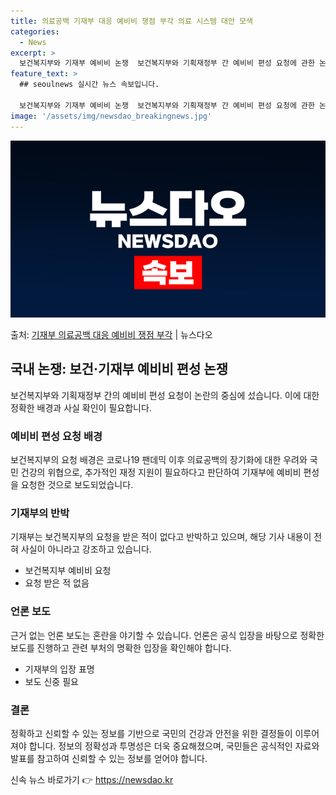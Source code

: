```yaml
---
title: 의료공백 기재부 대응 예비비 쟁점 부각 의료 시스템 대안 모색
categories:
  - News
excerpt: >
  보건복지부와 기재부 예비비 논쟁  보건복지부와 기획재정부 간 예비비 편성 요청에 관한 논쟁이 일고 있습니다.…
feature_text: >
  ## seoulnews 실시간 뉴스 속보입니다.

  보건복지부와 기재부 예비비 논쟁  보건복지부와 기획재정부 간 예비비 편성 요청에 관한 논쟁이 일고 있습니다.…
image: '/assets/img/newsdao_breakingnews.jpg'
---
```


![뉴스다오 속보](/assets/img/newsdao_breakingnews.jpg)

<p>출처: <a href="https://newsdao.kr/4529" rel="dofollow">기재부 의료공백 대응 예비비 쟁점 부각</a> | 뉴스다오</p>

<h2 data-ke-size="size26">국내 논쟁: 보건·기재부 예비비 편성 논쟁</h2>
<p data-ke-size="size16">보건복지부와 기획재정부 간의 예비비 편성 요청이 논란의 중심에 섰습니다. 이에 대한 정확한 배경과 사실 확인이 필요합니다.</p>

<h3>예비비 편성 요청 배경</h3>
<p data-ke-size="size16">보건복지부의 요청 배경은 코로나19 팬데믹 이후 의료공백의 장기화에 대한 우려와 국민 건강의 위협으로, 추가적인 재정 지원이 필요하다고 판단하여 기재부에 예비비 편성을 요청한 것으로 보도되었습니다.</p>

<h3>기재부의 반박</h3>
<p data-ke-size="size16">기재부는 보건복지부의 요청을 받은 적이 없다고 반박하고 있으며, 해당 기사 내용이 전혀 사실이 아니라고 강조하고 있습니다.</p>
<ul>
  <li>보건복지부 예비비 요청</li>
  <li>요청 받은 적 없음</li>
</ul>

<h3>언론 보도</h3>
<p data-ke-size="size16">근거 없는 언론 보도는 혼란을 야기할 수 있습니다. 언론은 공식 입장을 바탕으로 정확한 보도를 진행하고 관련 부처의 명확한 입장을 확인해야 합니다.</p>
<ul>
  <li>기재부의 입장 표명</li>
  <li>보도 신중 필요</li>
</ul>

<h3>결론</h3>
<p data-ke-size="size16">정확하고 신뢰할 수 있는 정보를 기반으로 국민의 건강과 안전을 위한 결정들이 이루어져야 합니다. 정보의 정확성과 투명성은 더욱 중요해졌으며, 국민들은 공식적인 자료와 발표를 참고하여 신뢰할 수 있는 정보를 얻어야 합니다.</p> 

신속 뉴스 바로가기 👉 <a href="https://newsdao.kr" rel="dofollow">https://newsdao.kr</a>


